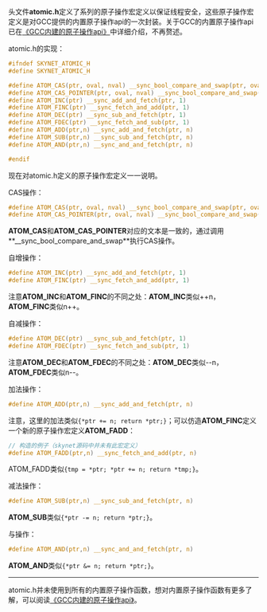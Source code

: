 头文件**atomic.h**定义了系列的原子操作宏定义以保证线程安全，这些原子操作宏定义是对GCC提供的内置原子操作api的一次封装。关于GCC的内置原子操作api已在[《GCC内建的原子操作api》](https://coderdeepwater.cn/c_cpp/gcc/%E5%86%85%E5%BB%BA%E7%9A%84%E5%8E%9F%E5%AD%90%E6%93%8D%E4%BD%9Capi/)中详细介绍，不再赘述。

atomic.h的实现：

```c
#ifndef SKYNET_ATOMIC_H
#define SKYNET_ATOMIC_H

#define ATOM_CAS(ptr, oval, nval) __sync_bool_compare_and_swap(ptr, oval, nval)
#define ATOM_CAS_POINTER(ptr, oval, nval) __sync_bool_compare_and_swap(ptr, oval, nval)
#define ATOM_INC(ptr) __sync_add_and_fetch(ptr, 1)
#define ATOM_FINC(ptr) __sync_fetch_and_add(ptr, 1)
#define ATOM_DEC(ptr) __sync_sub_and_fetch(ptr, 1)
#define ATOM_FDEC(ptr) __sync_fetch_and_sub(ptr, 1)
#define ATOM_ADD(ptr,n) __sync_add_and_fetch(ptr, n)
#define ATOM_SUB(ptr,n) __sync_sub_and_fetch(ptr, n)
#define ATOM_AND(ptr,n) __sync_and_and_fetch(ptr, n)

#endif
```

现在对atomic.h定义的原子操作宏定义一一说明。

CAS操作：

```c
#define ATOM_CAS(ptr, oval, nval) __sync_bool_compare_and_swap(ptr, oval, nval)
#define ATOM_CAS_POINTER(ptr, oval, nval) __sync_bool_compare_and_swap(ptr, oval, nval)
```

**ATOM_CAS**和**ATOM_CAS_POINTER**对应的文本是一致的，通过调用**__sync_bool_compare_and_swap**执行CAS操作。

自增操作：

```c
#define ATOM_INC(ptr) __sync_add_and_fetch(ptr, 1)
#define ATOM_FINC(ptr) __sync_fetch_and_add(ptr, 1)
```

注意**ATOM_INC**和**ATOM_FINC**的不同之处：**ATOM_INC**类似++n，**ATOM_FINC**类似n++。

自减操作：

```c
#define ATOM_DEC(ptr) __sync_sub_and_fetch(ptr, 1)
#define ATOM_FDEC(ptr) __sync_fetch_and_sub(ptr, 1)
```

注意**ATOM_DEC**和**ATOM_FDEC**的不同之处：**ATOM_DEC**类似--n，**ATOM_FDEC**类似n--。

加法操作：

```c
#define ATOM_ADD(ptr,n) __sync_add_and_fetch(ptr, n)
```

注意，这里的加法类似`{*ptr += n; return *ptr;}`；可以仿造**ATOM_FINC**定义一个新的原子操作宏定义**ATOM_FADD**：

```c
// 构造的例子（skynet源码中并未有此宏定义）
#define ATOM_FADD(ptr,n) __sync_fetch_and_add(ptr, n)
```

ATOM_FADD类似`{tmp = *ptr; *ptr += n; return *tmp;}`。

减法操作：

```c
#define ATOM_SUB(ptr,n) __sync_sub_and_fetch(ptr, n)
```

**ATOM_SUB**类似`{*ptr -= n; return *ptr;}`。

与操作：

```c
#define ATOM_AND(ptr,n) __sync_and_and_fetch(ptr, n)
```

**ATOM_AND**类似`{*ptr &= n; return *ptr;}`。

---

atomic.h并未使用到所有的内置原子操作函数，想对内置原子操作函数有更多了解，可以阅读[《GCC内建的原子操作api》](https://coderdeepwater.cn/c_cpp/gcc/%E5%86%85%E5%BB%BA%E7%9A%84%E5%8E%9F%E5%AD%90%E6%93%8D%E4%BD%9Capi/)。
